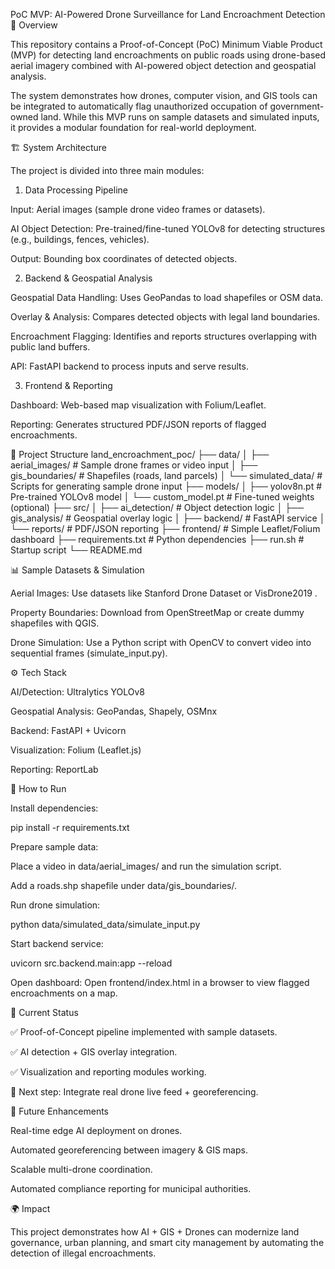 PoC MVP: AI-Powered Drone Surveillance for Land Encroachment Detection
📌 Overview

This repository contains a Proof-of-Concept (PoC) Minimum Viable Product (MVP) for detecting land encroachments on public roads using drone-based aerial imagery combined with AI-powered object detection and geospatial analysis.

The system demonstrates how drones, computer vision, and GIS tools can be integrated to automatically flag unauthorized occupation of government-owned land. While this MVP runs on sample datasets and simulated inputs, it provides a modular foundation for real-world deployment.

🏗 System Architecture

The project is divided into three main modules:

1. Data Processing Pipeline

Input: Aerial images (sample drone video frames or datasets).

AI Object Detection: Pre-trained/fine-tuned YOLOv8 for detecting structures (e.g., buildings, fences, vehicles).

Output: Bounding box coordinates of detected objects.

2. Backend & Geospatial Analysis

Geospatial Data Handling: Uses GeoPandas to load shapefiles or OSM data.

Overlay & Analysis: Compares detected objects with legal land boundaries.

Encroachment Flagging: Identifies and reports structures overlapping with public land buffers.

API: FastAPI backend to process inputs and serve results.

3. Frontend & Reporting

Dashboard: Web-based map visualization with Folium/Leaflet.

Reporting: Generates structured PDF/JSON reports of flagged encroachments.

📂 Project Structure
land_encroachment_poc/
├── data/
│   ├── aerial_images/      # Sample drone frames or video input
│   ├── gis_boundaries/     # Shapefiles (roads, land parcels)
│   └── simulated_data/     # Scripts for generating sample drone input
├── models/
│   ├── yolov8n.pt          # Pre-trained YOLOv8 model
│   └── custom_model.pt     # Fine-tuned weights (optional)
├── src/
│   ├── ai_detection/       # Object detection logic
│   ├── gis_analysis/       # Geospatial overlay logic
│   ├── backend/            # FastAPI service
│   └── reports/            # PDF/JSON reporting
├── frontend/               # Simple Leaflet/Folium dashboard
├── requirements.txt        # Python dependencies
├── run.sh                  # Startup script
└── README.md

📊 Sample Datasets & Simulation

Aerial Images: Use datasets like Stanford Drone Dataset
 or VisDrone2019
.

Property Boundaries: Download from OpenStreetMap or create dummy shapefiles with QGIS.

Drone Simulation: Use a Python script with OpenCV to convert video into sequential frames (simulate_input.py).

⚙️ Tech Stack

AI/Detection: Ultralytics YOLOv8

Geospatial Analysis: GeoPandas, Shapely, OSMnx

Backend: FastAPI + Uvicorn

Visualization: Folium (Leaflet.js)

Reporting: ReportLab

🚀 How to Run

Install dependencies:

pip install -r requirements.txt


Prepare sample data:

Place a video in data/aerial_images/ and run the simulation script.

Add a roads.shp shapefile under data/gis_boundaries/.

Run drone simulation:

python data/simulated_data/simulate_input.py


Start backend service:

uvicorn src.backend.main:app --reload


Open dashboard:
Open frontend/index.html in a browser to view flagged encroachments on a map.

📌 Current Status

✅ Proof-of-Concept pipeline implemented with sample datasets.

✅ AI detection + GIS overlay integration.

✅ Visualization and reporting modules working.

🚧 Next step: Integrate real drone live feed + georeferencing.

🔮 Future Enhancements

Real-time edge AI deployment on drones.

Automated georeferencing between imagery & GIS maps.

Scalable multi-drone coordination.

Automated compliance reporting for municipal authorities.

🌍 Impact

This project demonstrates how AI + GIS + Drones can modernize land governance, urban planning, and smart city management by automating the detection of illegal encroachments.
